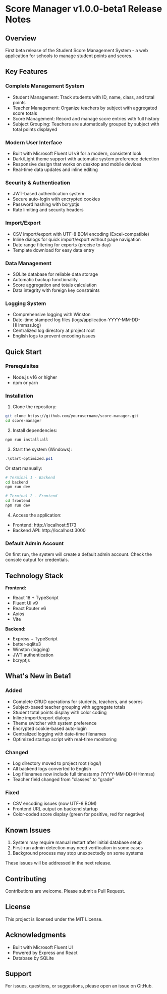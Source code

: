 # Score Manager v1.0.0-beta1 Release Notes

## Overview

First beta release of the Student Score Management System - a web application for schools to manage student points and scores.

## Key Features

### Complete Management System
- Student Management: Track students with ID, name, class, and total points
- Teacher Management: Organize teachers by subject with aggregated score totals
- Score Management: Record and manage score entries with full history
- Subject Grouping: Teachers are automatically grouped by subject with total points displayed

### Modern User Interface
- Built with Microsoft Fluent UI v9 for a modern, consistent look
- Dark/Light theme support with automatic system preference detection
- Responsive design that works on desktop and mobile devices
- Real-time data updates and inline editing

### Security & Authentication
- JWT-based authentication system
- Secure auto-login with encrypted cookies
- Password hashing with bcryptjs
- Rate limiting and security headers

### Import/Export
- CSV import/export with UTF-8 BOM encoding (Excel-compatible)
- Inline dialogs for quick import/export without page navigation
- Date range filtering for exports (precise to day)
- Template download for easy data entry

### Data Management
- SQLite database for reliable data storage
- Automatic backup functionality
- Score aggregation and totals calculation
- Data integrity with foreign key constraints

### Logging System
- Comprehensive logging with Winston
- Date-time stamped log files (logs/application-YYYY-MM-DD-HHmmss.log)
- Centralized log directory at project root
- English logs to prevent encoding issues

## Quick Start

### Prerequisites
- Node.js v16 or higher
- npm or yarn

### Installation

1. Clone the repository:
```bash
git clone https://github.com/yourusername/score-manager.git
cd score-manager
```

2. Install dependencies:
```bash
npm run install:all
```

3. Start the system (Windows):
```powershell
.\start-optimized.ps1
```

Or start manually:
```bash
# Terminal 1 - Backend
cd backend
npm run dev

# Terminal 2 - Frontend
cd frontend
npm run dev
```

4. Access the application:
- Frontend: http://localhost:5173
- Backend API: http://localhost:3000

### Default Admin Account
On first run, the system will create a default admin account. Check the console output for credentials.

## Technology Stack

**Frontend:**
- React 18 + TypeScript
- Fluent UI v9
- React Router v6
- Axios
- Vite

**Backend:**
- Express + TypeScript
- better-sqlite3
- Winston (logging)
- JWT authentication
- bcryptjs

## What's New in Beta1

### Added
- Complete CRUD operations for students, teachers, and scores
- Subject-based teacher grouping with aggregate totals
- Student total points display with color coding
- Inline import/export dialogs
- Theme switcher with system preference
- Encrypted cookie-based auto-login
- Centralized logging with date-time filenames
- Optimized startup script with real-time monitoring

### Changed
- Log directory moved to project root (logs/)
- All backend logs converted to English
- Log filenames now include full timestamp (YYYY-MM-DD-HHmmss)
- Teacher field changed from "classes" to "grade"

### Fixed
- CSV encoding issues (now UTF-8 BOM)
- Frontend URL output on backend startup
- Color-coded score display (green for positive, red for negative)

## Known Issues

1. System may require manual restart after initial database setup
2. First-run admin detection may need verification in some cases
3. Background process may stop unexpectedly on some systems

These issues will be addressed in the next release.

## Contributing

Contributions are welcome. Please submit a Pull Request.

## License

This project is licensed under the MIT License.

## Acknowledgments

- Built with Microsoft Fluent UI
- Powered by Express and React
- Database by SQLite

## Support

For issues, questions, or suggestions, please open an issue on GitHub.
